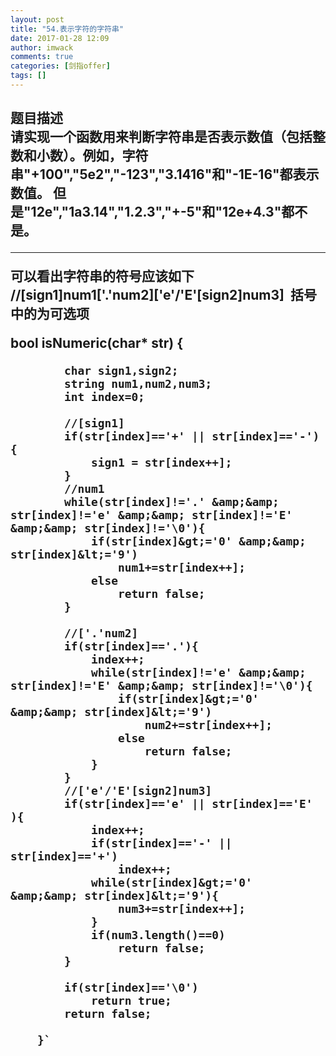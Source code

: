 ```yaml
---
layout: post
title: "54.表示字符的字符串"
date: 2017-01-28 12:09
author: imwack
comments: true
categories: [剑指offer]
tags: []
---
```

<h2 class="subject-item-title">题目描述


<div class="subject-describe">请实现一个函数用来判断字符串是否表示数值（包括整数和小数）。例如，字符串"+100","5e2","-123","3.1416"和"-1E-16"都表示数值。 但是"12e","1a3.14","1.2.3","+-5"和"12e+4.3"都不是。</div>
<div class="subject-describe">

<hr />

可以看出字符串的符号应该如下         //[sign1]num1['.'num2]['e'/'E'[sign2]num3]  括号中的为可选项</div>
      bool isNumeric(char* str)
        {
    
            char sign1,sign2;
            string num1,num2,num3;
            int index=0;
            
            //[sign1]
            if(str[index]=='+' || str[index]=='-'){
                sign1 = str[index++];  
            }
            //num1
            while(str[index]!='.' &amp;&amp; str[index]!='e' &amp;&amp; str[index]!='E' &amp;&amp; str[index]!='\0'){
                if(str[index]&gt;='0' &amp;&amp; str[index]&lt;='9')
                    num1+=str[index++];
                else
                    return false;
            }
            
            //['.'num2]
            if(str[index]=='.'){
                index++;
                while(str[index]!='e' &amp;&amp; str[index]!='E' &amp;&amp; str[index]!='\0'){
                    if(str[index]&gt;='0' &amp;&amp; str[index]&lt;='9')
                        num2+=str[index++];
                    else
                        return false;
                }
            }
            //['e'/'E'[sign2]num3]
            if(str[index]=='e' || str[index]=='E' ){
                index++;
                if(str[index]=='-' || str[index]=='+')
                    index++;
                while(str[index]&gt;='0' &amp;&amp; str[index]&lt;='9'){
                    num3+=str[index++];
                }
                if(num3.length()==0)
                    return false;
            }
    
            if(str[index]=='\0')
                return true;
            return false;
            
        }`

&nbsp;

</div>
